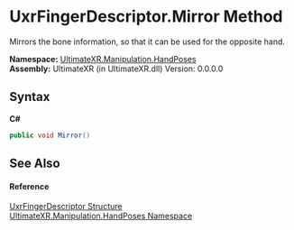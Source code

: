 # UxrFingerDescriptor.Mirror Method 
 

Mirrors the bone information, so that it can be used for the opposite hand.

**Namespace:**&nbsp;<a href="N_UltimateXR_Manipulation_HandPoses">UltimateXR.Manipulation.HandPoses</a><br />**Assembly:**&nbsp;UltimateXR (in UltimateXR.dll) Version: 0.0.0.0

## Syntax

**C#**<br />
``` C#
public void Mirror()
```


## See Also


#### Reference
<a href="T_UltimateXR_Manipulation_HandPoses_UxrFingerDescriptor">UxrFingerDescriptor Structure</a><br /><a href="N_UltimateXR_Manipulation_HandPoses">UltimateXR.Manipulation.HandPoses Namespace</a><br />